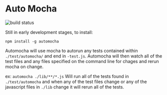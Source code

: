 Auto Mocha
=========================
<img src="https://travis-ci.org/toastynerd/automocha.svg?branch=master" alt="build status"></img>

Still in early development stages, to install:
```
npm install -g automocha
```
Automocha will use mocha to autorun any tests contained within
`./test/automocha/` and end in `-test.js`. Automocha will
then watch all of the test files and any files specified on the
command line for chages and rerun mocha on change.

ex:
`automocha ./lib/**/*.js`
Will run all of the tests found in `./test/automocha` and when any of the
test files change or any of the javascript files in `./lib` change it will
rerun all of the tests. 
